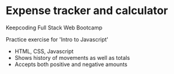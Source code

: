 # Expense tracker and calculator

Keepcoding  Full Stack Web Bootcamp

Practice exercise for 'Intro to Javascript' 

- HTML, CSS, Javascript
- Shows history of movements as well as totals
- Accepts both positive and negative amounts
